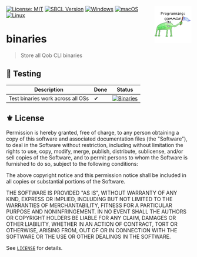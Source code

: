 <a href="#"><img align="right" src="https://raw.githubusercontent.com/cl-qob/cli/master/docs/static/logo.png" width="20%"></a>
[![License: MIT](https://img.shields.io/badge/License-MIT-green.svg)](https://opensource.org/licenses/MIT)
[![SBCL Version](https://img.shields.io/badge/SBCL-2.2.9-white.svg?logo=awslambda&logoColor=white)](https://www.gnu.org/software/emacs/download.html)
[![Windows](https://img.shields.io/badge/-Windows-lightblue?logo=windows&style=flat&logoColor=blue)](#)
[![macOS](https://img.shields.io/badge/-macOS-lightgrey?logo=apple&style=flat&logoColor=white)](#)
[![Linux](https://img.shields.io/badge/-Linux-fcc624?logo=linux&style=flat&logoColor=black)](#)

# binaries
> Store all Qob CLI binaries

## 🧪 Testing

| Description                       | Done | Status                                                                                                                                                         |
|-----------------------------------|------|----------------------------------------------------------------------------------------------------------------------------------------------------------------|
| Test binaries work across all OSs | ✔    | [![Binaries](https://github.com/cl-qob/binaries/actions/workflows/binaries.yml/badge.svg)](https://github.com/cl-qob/binaries/actions/workflows/binaries.yml) |

## ⚜️ License

Permission is hereby granted, free of charge, to any person obtaining a copy
of this software and associated documentation files (the "Software"), to deal
in the Software without restriction, including without limitation the rights
to use, copy, modify, merge, publish, distribute, sublicense, and/or sell
copies of the Software, and to permit persons to whom the Software is
furnished to do so, subject to the following conditions:

The above copyright notice and this permission notice shall be included in all
copies or substantial portions of the Software.

THE SOFTWARE IS PROVIDED "AS IS", WITHOUT WARRANTY OF ANY KIND, EXPRESS OR
IMPLIED, INCLUDING BUT NOT LIMITED TO THE WARRANTIES OF MERCHANTABILITY,
FITNESS FOR A PARTICULAR PURPOSE AND NONINFRINGEMENT. IN NO EVENT SHALL THE
AUTHORS OR COPYRIGHT HOLDERS BE LIABLE FOR ANY CLAIM, DAMAGES OR OTHER
LIABILITY, WHETHER IN AN ACTION OF CONTRACT, TORT OR OTHERWISE, ARISING FROM,
OUT OF OR IN CONNECTION WITH THE SOFTWARE OR THE USE OR OTHER DEALINGS IN THE
SOFTWARE.

See [`LICENSE`](./LICENSE) for details.
